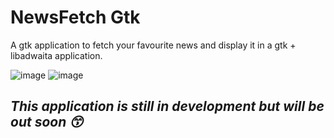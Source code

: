 # NewsFetch Gtk
A gtk application to fetch your favourite news and display it in a gtk + libadwaita application.

![image](https://github.com/Imnotndesh/newsFetchGtk/assets/103320083/8a89ba07-2c0a-4734-8086-5173e6d55d9b)
![image](https://github.com/Imnotndesh/newsFetchGtk/assets/103320083/a4e0c097-cc76-431b-9c37-2e2b228fbeff)

## *This application is still in development but will be out soon 😙*
